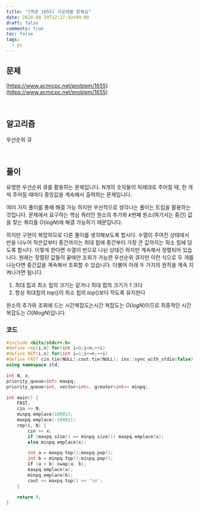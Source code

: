 ```yaml
---
title: "[백준 1655] 가운데를 말해요"
date: 2020-08-29T12:27:59+09:00
draft: false
comments: true
toc: false
tags:
  - ps
---
```


## 문제

[https://www.acmicpc.net/problem/1655](https://www.acmicpc.net/problem/1655)

<br>

## 알고리즘

우선순위 큐

<br>

## 풀이

유명한 우선순위 큐를 활용하는 문제입니다. $N$개의 숫자들이 차례대로 주어질 때, 한 개씩 주어질 때마다 중앙값을 계속해서 출력하는 문제입니다.

여러 가지 풀이를 통해 해결 가능 하지만 우선적으로 생각나는 풀이는 트립을 활용하는 것입니다. 문제에서 요구하는 핵심 쿼리인 원소의 추가와 $k$번째 원소(여기서는 중간) 값을 찾는 쿼리를 $O(logN)$에 해결 가능하기 때문입니다.

하지만 구현이 복잡하므로 다른 풀이를 생각해보도록 합시다. 수열이 주어진 상태에서 반을 나누어 작은값부터 중간까지는 최대 힙에 중간부터 가장 큰 값까지는 최소 힙에 담도록 합시다. 이렇게 한다면 수열이 반으로 나뉜 상태긴 하지만 계속해서 정렬되어 있습니다. 원래는 정렬된 값들의 끝에만 조회가 가능한 우선순위 큐지만 이런 식으로 두 개를 나눈다면 중간값을 계속해서 조회할 수 있습니다. 더불어 아래 두 가지의 원칙을 계속 지켜나가면 됩니다.

1. 최대 힙과 최소 힙의 크기는 같거나 최대 힙의 크기가 1 크다
2. 항상 최대힙의 $top()$이 최소 힙의 $top()$보다 작도록 유지한다

원소의 추가와 조회에 드는 시간복잡도는시간 복잡도는 $O(logN)$이므로 최종적인 시간 복잡도는 $O(NlogN)$입니다.

### 코드

```c++
#include <bits/stdc++.h>
#define rep(i,n) for(int i=0;i<n;++i)
#define REP(i,n) for(int i=1;i<=n;++i)
#define FAST cin.tie(NULL);cout.tie(NULL); ios::sync_with_stdio(false)
using namespace std;

int N, x;
priority_queue<int> maxpq;
priority_queue<int, vector<int>, greater<int>> minpq;

int main() {
    FAST;
    cin >> N;
    minpq.emplace(10001);
    maxpq.emplace(-10001);
    rep(i, N) {
        cin >> x;
        if (maxpq.size() == minpq.size()) maxpq.emplace(x);
        else minpq.emplace(x);

        int a = maxpq.top();maxpq.pop();
        int b = minpq.top();minpq.pop();
        if (a > b) swap(a, b);
        maxpq.emplace(a);
        minpq.emplace(b);
        cout << maxpq.top() << '\n';
    }

    return 0;
}
```
